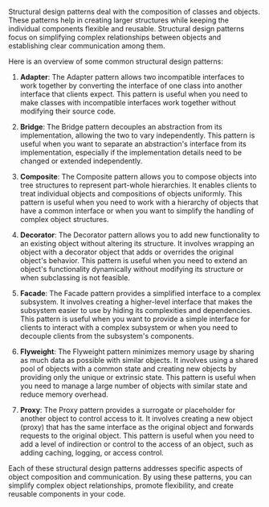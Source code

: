 Structural design patterns deal with the composition of classes and objects. These patterns help in creating larger structures while keeping the individual components flexible and reusable. Structural design patterns focus on simplifying complex relationships between objects and establishing clear communication among them.

Here is an overview of some common structural design patterns:

1. **Adapter**: The Adapter pattern allows two incompatible interfaces to work together by converting the interface of one class into another interface that clients expect. This pattern is useful when you need to make classes with incompatible interfaces work together without modifying their source code.

2. **Bridge**: The Bridge pattern decouples an abstraction from its implementation, allowing the two to vary independently. This pattern is useful when you want to separate an abstraction's interface from its implementation, especially if the implementation details need to be changed or extended independently.

3. **Composite**: The Composite pattern allows you to compose objects into tree structures to represent part-whole hierarchies. It enables clients to treat individual objects and compositions of objects uniformly. This pattern is useful when you need to work with a hierarchy of objects that have a common interface or when you want to simplify the handling of complex object structures.

4. **Decorator**: The Decorator pattern allows you to add new functionality to an existing object without altering its structure. It involves wrapping an object with a decorator object that adds or overrides the original object's behavior. This pattern is useful when you need to extend an object's functionality dynamically without modifying its structure or when subclassing is not feasible.

5. **Facade**: The Facade pattern provides a simplified interface to a complex subsystem. It involves creating a higher-level interface that makes the subsystem easier to use by hiding its complexities and dependencies. This pattern is useful when you want to provide a simple interface for clients to interact with a complex subsystem or when you need to decouple clients from the subsystem's components.

6. **Flyweight**: The Flyweight pattern minimizes memory usage by sharing as much data as possible with similar objects. It involves using a shared pool of objects with a common state and creating new objects by providing only the unique or extrinsic state. This pattern is useful when you need to manage a large number of objects with similar state and reduce memory overhead.

7. **Proxy**: The Proxy pattern provides a surrogate or placeholder for another object to control access to it. It involves creating a new object (proxy) that has the same interface as the original object and forwards requests to the original object. This pattern is useful when you need to add a level of indirection or control to the access of an object, such as adding caching, logging, or access control.

Each of these structural design patterns addresses specific aspects of object composition and communication. By using these patterns, you can simplify complex object relationships, promote flexibility, and create reusable components in your code.